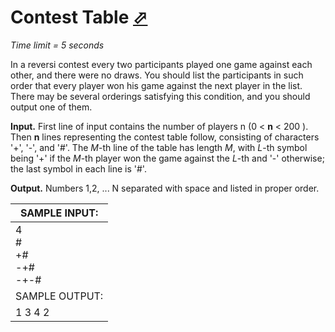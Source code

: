 # Contest Table [⬀](http://acm.mipt.ru/judge/problems.pl?problem=003&lang=en)

_Time limit = 5 seconds_

In a reversi contest every two participants played one game against each other, and there were no draws. You should list the participants in such order that every player won his game against the next player in the list. There may be several orderings satisfying this condition, and you should output one of them.

**Input.** First line of input contains the number of players n (0 < **n** < 200 ). Then **n** lines representing the contest table follow, consisting of characters '+', '-', and '#'. The *M*-th line of the table has length *M*, with *L*-th symbol being '+' if the *M*-th player won the game against the *L*-th and '-' otherwise; the last symbol in each line is '#'.

**Output.**  Numbers 1,2, ... N separated with space and listed in proper order.


| SAMPLE INPUT:  | 
|----------------|
| 4<br/> # <br/> +#  <br/> -+# <br/> -+-# |
| SAMPLE OUTPUT: |
| 1 3 4 2        |

